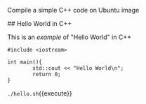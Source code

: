 Compile a simple C++ code on Ubuntu image

## Hello World in C++

This is an _example_ of "Hello World" in C++

```
#include <iostream>

int main(){
        std::cout << "Hello World\n";
        return 0;
}
```

`./hello.sh`{{execute}}

